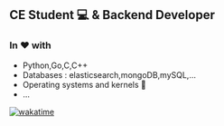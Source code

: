 ## CE Student 💻 & Backend Developer
### In ❤️ with 
  - Python,Go,C,C++
  - Databases : elasticsearch,mongoDB,mySQL,...
  - Operating systems and kernels 🐧
  - ...
 
<!--
  GITHUB STATUS
https://raw.githubusercontent.com/mehrdad-khojastefar/github-stats/master/generated/overview.svg#gh-dark-mode-only)
![](https://raw.githubusercontent.com/mehrdad-khojastefar/github-stats/master/generated/languages.svg#gh-dark-mode-only)
-->

[![wakatime](https://wakatime.com/badge/user/aab396e2-627a-4de7-be08-8fd1d0ceed67.svg)](https://wakatime.com/@aab396e2-627a-4de7-be08-8fd1d0ceed67)
<!--
**mehrdad-khojastefar/mehrdad-khojastefar** is a ✨ _special_ ✨ repository because its `README.md` (this file) appears on your GitHub profile.

Here are some ideas to get you started:

- 🔭 I’m currently working on ...
- 🌱 I’m currently learning ...
- 👯 I’m looking to collaborate on ...
- 🤔 I’m looking for help with ...
- 💬 Ask me about ...
- 📫 How to reach me: ...
- 😄 Pronouns: ...
- ⚡ Fun fact: ...
-->
